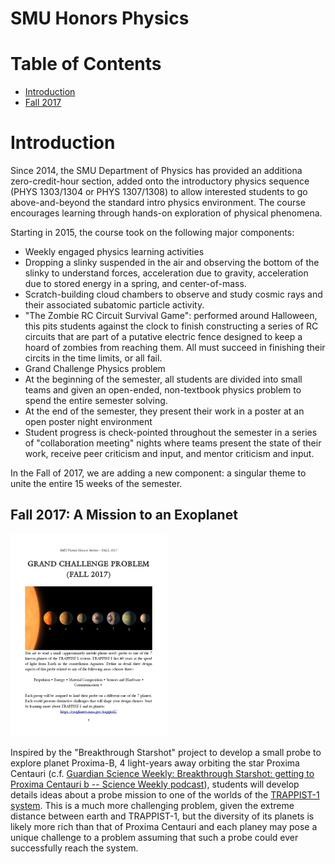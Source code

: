 # SMU Honors Physics

# Table of Contents

* [Introduction](#introduction)
* [Fall 2017](#fall-2017-a-mission-to-an-exoplanet)

# Introduction

Since 2014, the SMU Department of Physics has provided an additiona zero-credit-hour section, added onto the introductory physics sequence (PHYS 1303/1304 or PHYS 1307/1308) to allow interested students to go above-and-beyond the standard intro physics environment. The course encourages learning through hands-on exploration of physical phenomena.

Starting in 2015, the course took on the following major components:

* Weekly engaged physics learning activities
 * Dropping a slinky suspended in the air and observing the bottom of the slinky to understand forces, acceleration due to gravity, acceleration due to stored energy in a spring, and center-of-mass.
 * Scratch-building cloud chambers to observe and study cosmic rays and their associated subatomic particle activity.
 * "The Zombie RC Circuit Survival Game": performed around Halloween, this pits students against the clock to finish constructing a series of RC circuits that are part of a putative electric fence designed to keep a hoard of zombies from reaching them. All must succeed in finishing their circits in the time limits, or all fail.
* Grand Challenge Physics problem
 * At the beginning of the semester, all students are divided into small teams and given an open-ended, non-textbook physics problem to spend the entire semester solving.
 * At the end of the semester, they present their work in a poster at an open poster night environment
 * Student progress is check-pointed throughout the semester in a series of "collaboration meeting" nights where teams present the state of their work, receive peer criticism and input, and mentor criticism and input.

In the Fall of 2017, we are adding a new component: a singular theme to unite the entire 15 weeks of the semester.

## Fall 2017: A Mission to an Exoplanet

![Page describing the fall 2017 grand challenge problem](images/Fall2016-GrandChallenge_thumbnail.png "Fall 2017 exoplanet grand challenge problem")

Inspired by the "Breakthrough Starshot" project to develop a small probe to explore planet Proxima-B, 4 light-years away orbiting the star Proxima Centauri (c.f. [Guardian Science Weekly: Breakthrough Starshot: getting to Proxima Centauri b -- Science Weekly podcast](https://www.theguardian.com/science/audio/2017/apr/20/breakthrough-starshot-getting-to-proxima-centauri-b-science-weekly-podcast)), students will develop details ideas about a probe mission to one of the worlds of the [TRAPPIST-1 system](https://exoplanets.nasa.gov/trappist1/). This is a much more challenging problem, given the extreme distance between earth and TRAPPIST-1, but the diversity of its planets is likely more rich than that of Proxima Centauri and each planey may pose a unique challenge to a problem assuming that such a probe could ever successfully reach the system.
